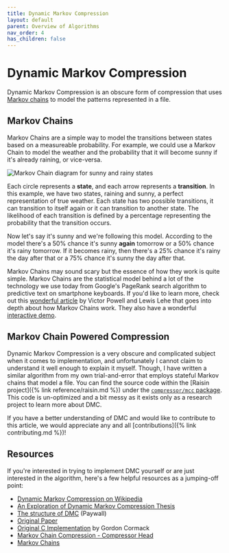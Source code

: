 ```yaml
---
title: Dynamic Markov Compression
layout: default
parent: Overview of Algorithms
nav_order: 4
has_children: false
---
```


# Dynamic Markov Compression

Dynamic Markov Compression is an obscure form of compression that uses [Markov chains](https://en.wikipedia.org/wiki/Markov_chain) to model the patterns represented in a file.

## Markov Chains

Markov Chains are a simple way to model the transitions between states based on a measureable probability. For example, we could use a Markov Chain to model the weather and the probability that it will become sunny if it's already raining, or vice-versa.

![Markov Chain diagram for sunny and rainy states](/assets/MarkovChains.png)

Each circle represents a **state**, and each arrow represents a **transition**. In this example, we have two states, raining and sunny, a perfect representation of true weather. Each state has two possible transitions, it can transition to itself again or it can transition to another state. The likelihood of each transition is defined by a percentage representing the probability that the transition occurs.

Now let's say it's sunny and we're following this model. According to the model there's a 50% chance it's sunny **again** tomorrow or a 50% chance it's rainy tomorrow. If it becomes rainy, then there's a 25% chance it's rainy the day after that or a 75% chance it's sunny the day after that.

Markov Chains may sound scary but the essence of how they work is quite simple. Markov Chains are the statistical model behind a lot of the technology we use today from Google's PageRank search algorithm to predictive text on smartphone keyboards. If you'd like to learn more, check out this [wonderful article](https://setosa.io/ev/markov-chains/) by Victor Powell and Lewis Lehe that goes into depth about how Markov Chains work. They also have a wonderful [interactive demo](https://setosa.io/markov).

## Markov Chain Powered Compression

Dynamic Markov Compression is a very obscure and complicated subject when it comes to implementation, and unfortunately I cannot claim to understand it well enough to explain it myself. Though, I have written a similar algorithm from my own trial-and-error that employs stateful Markov chains that model a file. You can find the source code within the [Raisin project]({% link reference/raisin.md %}) under the [`compressor/mcc` package](https://github.com/go-compression/raisin/blob/master/compressor/mcc). This code is un-optimized and a bit messy as it exists only as a research project to learn more about DMC.

If you have a better understanding of DMC and would like to contribute to this article, we would appreciate any and all [contributions]({% link contributing.md %})!

## Resources

If you're interested in trying to implement DMC yourself or are just interested in the algorithm, here's a few helpful resources as a jumping-off point:

- [Dynamic Markov Compression on Wikipedia](https://en.wikipedia.org/wiki/Dynamic_Markov_compression)
- [An Exploration of Dynamic Markov Compression Thesis](https://ir.canterbury.ac.nz/bitstream/handle/10092/9572/whitehead_thesis.pdf?sequence=1)
- [The structure of DMC](https://ieeexplore.ieee.org/document/515497) (Paywall)
- [Original Paper](https://academic.oup.com/comjnl/article-pdf/30/6/541/935458/30-6-541.pdf)
- [Original C Implementation](https://web.archive.org/web/20070630111546/http://plg.uwaterloo.ca/~ftp/dmc/dmc.c) by Gordon Cormack
- [Markov Chain Compression - Compressor Head](https://www.youtube.com/watch?v=05RFEGWNxts)
- [Markov Chains](https://setosa.io/ev/markov-chains/)
